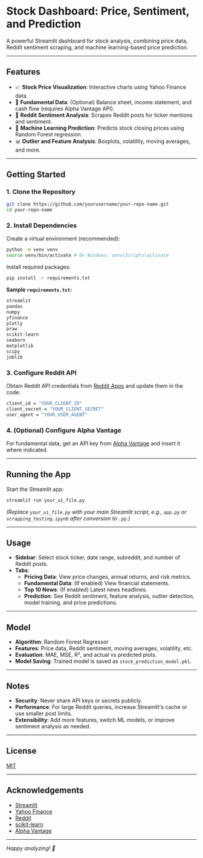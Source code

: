 # Stock Dashboard: Price, Sentiment, and Prediction

A powerful Streamlit dashboard for stock analysis, combining price data, Reddit sentiment scraping, and machine learning-based price prediction.

---

## Features

- 📈 **Stock Price Visualization**: Interactive charts using Yahoo Finance data.
- 🧾 **Fundamental Data**: (Optional) Balance sheet, income statement, and cash flow (requires Alpha Vantage API).
- 📰 **Reddit Sentiment Analysis**: Scrapes Reddit posts for ticker mentions and sentiment.
- 🤖 **Machine Learning Prediction**: Predicts stock closing prices using Random Forest regression.
- 📊 **Outlier and Feature Analysis**: Boxplots, volatility, moving averages, and more.

---

## Getting Started

### 1. Clone the Repository

```bash
git clone https://github.com/yourusername/your-repo-name.git
cd your-repo-name
```

### 2. Install Dependencies

Create a virtual environment (recommended):

```bash
python -m venv venv
source venv/bin/activate # On Windows: venv\Scripts\activate
```

Install required packages:
```bash
pip install -r requirements.txt
```

**Sample `requirements.txt`:**
```bash
streamlit
pandas
numpy
yfinance
plotly
praw
scikit-learn
seaborn
matplotlib
scipy
joblib
```

### 3. Configure Reddit API

Obtain Reddit API credentials from [Reddit Apps](https://www.reddit.com/prefs/apps) and update them in the code:

```bash
client_id = "YOUR_CLIENT_ID"
client_secret = "YOUR_CLIENT_SECRET"
user_agent = "YOUR_USER_AGENT"
```


### 4. (Optional) Configure Alpha Vantage

For fundamental data, get an API key from [Alpha Vantage](https://www.alphavantage.co/support/#api-key) and insert it where indicated.

---

## Running the App

Start the Streamlit app:
```bash
streamlit run your_ui_file.py
```

*(Replace `your_ui_file.py` with your main Streamlit script, e.g., `app.py` or `scrapping_testing.ipynb` after conversion to `.py`.)*

---

## Usage

- **Sidebar**: Select stock ticker, date range, subreddit, and number of Reddit posts.
- **Tabs**:
  - **Pricing Data**: View price changes, annual returns, and risk metrics.
  - **Fundamental Data**: (If enabled) View financial statements.
  - **Top 10 News**: (If enabled) Latest news headlines.
  - **Prediction**: See Reddit sentiment, feature analysis, outlier detection, model training, and price predictions.

---

## Model

- **Algorithm**: Random Forest Regressor
- **Features**: Price data, Reddit sentiment, moving averages, volatility, etc.
- **Evaluation**: MAE, MSE, R², and actual vs predicted plots.
- **Model Saving**: Trained model is saved as `stock_prediction_model.pkl`.

---

## Notes

- **Security**: Never share API keys or secrets publicly.
- **Performance**: For large Reddit queries, increase Streamlit's cache or use smaller post limits.
- **Extensibility**: Add more features, switch ML models, or improve sentiment analysis as needed.

---

## License

[MIT](LICENSE)

---

## Acknowledgements

- [Streamlit](https://streamlit.io/)
- [Yahoo Finance](https://finance.yahoo.com/)
- [Reddit](https://www.reddit.com/)
- [scikit-learn](https://scikit-learn.org/)
- [Alpha Vantage](https://www.alphavantage.co/)

---

*Happy analyzing! 🚀*
